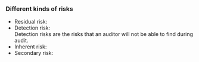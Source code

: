 ### Different kinds of risks
- Residual risk:  
- Detection risk:  
  Detection risks are the risks that an auditor will not be able to find during audit.
- Inherent risk:  
- Secondary risk:  
<!--stackedit_data:
eyJoaXN0b3J5IjpbLTM0OTgxODQzNywzOTA5ODE2MTVdfQ==
-->